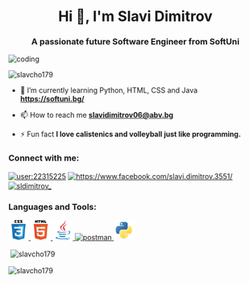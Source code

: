 <h1 align="center">Hi 👋, I'm Slavi Dimitrov</h1>
<h3 align="center">A passionate future Software Engineer from SoftUni</h3>

<img aling="right" alt="coding" width="400" src="[https://media3.giphy.com/media/V4NSR1NG2p0KeJJyr5/200w.gif?cid=6c09b9522f5fe3sq8tblgqbdpmd9k5nr6ylpatj3w6wjurq5&ep=v1_gifs_search&rid=200w.gif&ct=g](https://media.tenor.com/myPHsReL2YIAAAAd/hacker.gif)">

<p align="left"> <img src="https://komarev.com/ghpvc/?username=slavcho179&label=Profile%20views&color=0e75b6&style=flat" alt="slavcho179" /> </p>

- 🌱 I’m currently learning Python, HTML, CSS and Java **https://softuni.bg/**

- 📫 How to reach me **slavidimitrov06@abv.bg**

- ⚡ Fun fact **I love calistenics and volleyball just like programming.**

<h3 align="left">Connect with me:</h3>
<p align="left">
<a href="https://stackoverflow.com/users/user:22315225" target="blank"><img align="center" src="https://raw.githubusercontent.com/rahuldkjain/github-profile-readme-generator/master/src/images/icons/Social/stack-overflow.svg" alt="user:22315225" height="30" width="40" /></a>
<a href="https://fb.com/https://www.facebook.com/slavi.dimitrov.3551/" target="blank"><img align="center" src="https://raw.githubusercontent.com/rahuldkjain/github-profile-readme-generator/master/src/images/icons/Social/facebook.svg" alt="https://www.facebook.com/slavi.dimitrov.3551/" height="30" width="40" /></a>
<a href="https://instagram.com/sldimitrov_" target="blank"><img align="center" src="https://raw.githubusercontent.com/rahuldkjain/github-profile-readme-generator/master/src/images/icons/Social/instagram.svg" alt="sldimitrov_" height="30" width="40" /></a>
</p>

<h3 align="left">Languages and Tools:</h3>
<p align="left"> <a href="https://www.w3schools.com/css/" target="_blank" rel="noreferrer"> <img src="https://raw.githubusercontent.com/devicons/devicon/master/icons/css3/css3-original-wordmark.svg" alt="css3" width="40" height="40"/> </a> <a href="https://www.w3.org/html/" target="_blank" rel="noreferrer"> <img src="https://raw.githubusercontent.com/devicons/devicon/master/icons/html5/html5-original-wordmark.svg" alt="html5" width="40" height="40"/> </a> <a href="https://www.java.com" target="_blank" rel="noreferrer"> <img src="https://raw.githubusercontent.com/devicons/devicon/master/icons/java/java-original.svg" alt="java" width="40" height="40"/> </a> <a href="https://postman.com" target="_blank" rel="noreferrer"> <img src="https://www.vectorlogo.zone/logos/getpostman/getpostman-icon.svg" alt="postman" width="40" height="40"/> </a> <a href="https://www.python.org" target="_blank" rel="noreferrer"> <img src="https://raw.githubusercontent.com/devicons/devicon/master/icons/python/python-original.svg" alt="python" width="40" height="40"/> </a> </p>

<p>&nbsp;<img align="center" src="https://github-readme-stats.vercel.app/api?username=slavcho179&show_icons=true&locale=en" alt="slavcho179" /></p>

<p><img align="center" src="https://github-readme-streak-stats.herokuapp.com/?user=slavcho179&" alt="slavcho179" /></p>
